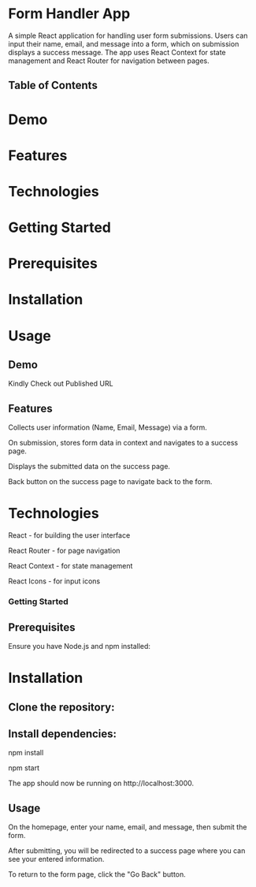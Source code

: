 # Form Handler App

A simple React application for handling user form submissions. Users can input their name, email, and message into a form, which on submission displays a success message. The app uses React Context for state management and React Router for navigation between pages.

## Table of Contents

# Demo

# Features

# Technologies

# Getting Started

# Prerequisites

# Installation

# Usage

## Demo

Kindly Check out Published URL

## Features

Collects user information (Name, Email, Message) via a form.

On submission, stores form data in context and navigates to a success page.

Displays the submitted data on the success page.

Back button on the success page to navigate back to the form.

# Technologies

React - for building the user interface

React Router - for page navigation

React Context - for state management

React Icons - for input icons

### Getting Started

## Prerequisites

Ensure you have Node.js and npm installed:

# Installation

## Clone the repository:

## Install dependencies:

npm install

npm start

The app should now be running on http://localhost:3000.

## Usage

On the homepage, enter your name, email, and message, then submit the form.

After submitting, you will be redirected to a success page where you can see your entered information.

To return to the form page, click the "Go Back" button.
